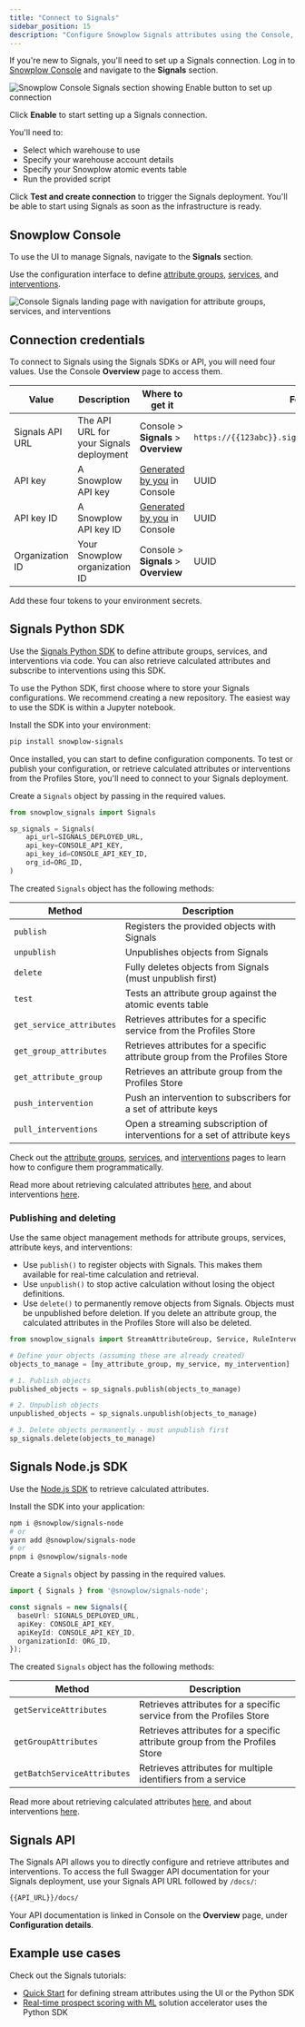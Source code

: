 ```yaml
---
title: "Connect to Signals"
sidebar_position: 15
description: "Configure Snowplow Signals attributes using the Console, Python SDK, or API to start calculating behavioral insights."
---
```


If you're new to Signals, you'll need to set up a Signals connection. Log in to [Snowplow Console](https://console.snowplowanalytics.com) and navigate to the **Signals** section.

![Snowplow Console Signals section showing Enable button to set up connection](../images/console-no-connection.png)

Click **Enable** to start setting up a Signals connection.

You'll need to:
* Select which warehouse to use
* Specify your warehouse account details
* Specify your Snowplow atomic events table
* Run the provided script

Click **Test and create connection** to trigger the Signals deployment. You'll be able to start using Signals as soon as the infrastructure is ready.

## Snowplow Console

To use the UI to manage Signals, navigate to the **Signals** section.

Use the configuration interface to define [attribute groups](/docs/signals/define-attributes/attribute-groups/index.md), [services](/docs/signals/define-attributes/services/index.md), and [interventions](/docs/signals/define-interventions/index.md).

![Console Signals landing page with navigation for attribute groups, services, and interventions](../images/console-landing.png)

## Connection credentials

To connect to Signals using the Signals SDKs or API, you will need four values. Use the Console **Overview** page to access them.

| Value           | Description                             | Where to get it                                                  | Format                                             |
| --------------- | --------------------------------------- | ---------------------------------------------------------------- | -------------------------------------------------- |
| Signals API URL | The API URL for your Signals deployment | Console > **Signals** > **Overview**                             | `https://{{123abc}}.signals.snowplowanalytics.com` |
| API key         | A Snowplow API key                      | [Generated by you](/docs/account-management/index.md) in Console | UUID                                               |
| API key ID      | A Snowplow API key ID                   | [Generated by you](/docs/account-management/index.md) in Console | UUID                                               |
| Organization ID | Your Snowplow organization ID           | Console > **Signals** > **Overview**                             | UUID                                               |

Add these four tokens to your environment secrets.

## Signals Python SDK

Use the [Signals Python SDK](https://pypi.org/project/snowplow-signals/) to define attribute groups, services, and interventions via code. You can also retrieve calculated attributes and subscribe to interventions using this SDK.

To use the Python SDK, first choose where to store your Signals configurations. We recommend creating a new repository. The easiest way to use the SDK is within a Jupyter notebook.

Install the SDK into your environment:

```bash
pip install snowplow-signals
```

Once installed, you can start to define configuration components. To test or publish your configuration, or retrieve calculated attributes or interventions from the Profiles Store, you'll need to connect to your Signals deployment.

Create a `Signals` object by passing in the required values.

```python
from snowplow_signals import Signals

sp_signals = Signals(
    api_url=SIGNALS_DEPLOYED_URL,
    api_key=CONSOLE_API_KEY,
    api_key_id=CONSOLE_API_KEY_ID,
    org_id=ORG_ID,
)
```

The created `Signals` object has the following methods:

| Method                   | Description                                                                 |
| ------------------------ | --------------------------------------------------------------------------- |
| `publish`                | Registers the provided objects with Signals                                 |
| `unpublish`              | Unpublishes objects from Signals                                            |
| `delete`                 | Fully deletes objects from Signals (must unpublish first)                   |
| `test`                   | Tests an attribute group against the atomic events table                    |
| `get_service_attributes` | Retrieves attributes for a specific service from the Profiles Store         |
| `get_group_attributes`   | Retrieves attributes for a specific attribute group from the Profiles Store |
| `get_attribute_group`    | Retrieves an attribute group from the Profiles Store                        |
| `push_intervention`      | Push an intervention to subscribers for a set of attribute keys             |
| `pull_interventions`     | Open a streaming subscription of interventions for a set of attribute keys  |

Check out the [attribute groups](/docs/signals/define-attributes/using-python-sdk/attribute-groups/index.md), [services](/docs/signals/define-attributes/using-python-sdk/services/index.md), and [interventions](/docs/signals/define-attributes/using-python-sdk/index.md) pages to learn how to configure them programmatically.

Read more about retrieving calculated attributes [here](/docs/signals/retrieve-attributes/index.md), and about interventions [here](/docs/signals/receive-interventions/index.md).

### Publishing and deleting

Use the same object management methods for attribute groups, services, attribute keys, and interventions:
* Use `publish()` to register objects with Signals. This makes them available for real-time calculation and retrieval.
* Use `unpublish()` to stop active calculation without losing the object definitions.
* Use `delete()` to permanently remove objects from Signals. Objects must be unpublished before deletion. If you delete an attribute group, the calculated attributes in the Profiles Store will also be deleted.

```python
from snowplow_signals import StreamAttributeGroup, Service, RuleIntervention

# Define your objects (assuming these are already created)
objects_to_manage = [my_attribute_group, my_service, my_intervention]

# 1. Publish objects
published_objects = sp_signals.publish(objects_to_manage)

# 2. Unpublish objects
unpublished_objects = sp_signals.unpublish(objects_to_manage)

# 3. Delete objects permanently - must unpublish first
sp_signals.delete(objects_to_manage)
```

## Signals Node.js SDK

Use the [Node.js SDK](https://www.npmjs.com/package/@snowplow/signals-node) to retrieve calculated attributes.

Install the SDK into your application:

```bash
npm i @snowplow/signals-node
# or
yarn add @snowplow/signals-node
# or
pnpm i @snowplow/signals-node
```

Create a `Signals` object by passing in the required values.

```typescript
import { Signals } from '@snowplow/signals-node';

const signals = new Signals({
  baseUrl: SIGNALS_DEPLOYED_URL,
  apiKey: CONSOLE_API_KEY,
  apiKeyId: CONSOLE_API_KEY_ID,
  organizationId: ORG_ID,
});
```

The created `Signals` object has the following methods:

| Method                      | Description                                                                 |
| --------------------------- | --------------------------------------------------------------------------- |
| `getServiceAttributes`      | Retrieves attributes for a specific service from the Profiles Store         |
| `getGroupAttributes`        | Retrieves attributes for a specific attribute group from the Profiles Store |
| `getBatchServiceAttributes` | Retrieves attributes for multiple identifiers from a service                |

Read more about retrieving calculated attributes [here](/docs/signals/retrieve-attributes/index.md), and about interventions [here](/docs/signals/receive-interventions/index.md).

## Signals API

The Signals API allows you to directly configure and retrieve attributes and interventions. To access the full Swagger API documentation for your Signals deployment, use your Signals API URL followed by `/docs/`:

```bash
{{API_URL}}/docs/
```

Your API documentation is linked in Console on the **Overview** page, under **Configuration details**.

## Example use cases

Check out the Signals tutorials:
* [Quick Start](/tutorials/signals-quickstart/start) for defining stream attributes using the UI or the Python SDK
* [Real-time prospect scoring with ML](/tutorials/signals-ml-prospect-scoring/intro) solution accelerator uses the Python SDK
